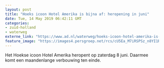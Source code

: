 ```yaml
---
layout: post
title: "Hoeks icoon Hotel Amerika is bijna af: heropening in juni"
date: Tue, 14 May 2019 06:42:11 GMT
categories: 
- zuid-holland 
- waterweg 
externe_link: "https://www.ad.nl/waterweg/hoeks-icoon-hotel-amerika-is-bijna-af-heropening-in-juni~ac084e7a/"
feature_image: "https://images4.persgroep.net/rcs/cU5Ea_M7iRSPSz_n8YI1R1rXC40/diocontent/148330466/_fitwidth/400/?appId=21791a8992982cd8da851550a453bd7f&quality=0.7"
---
```


Het Hoekse icoon Hotel Amerika heropent op zaterdag 8 juni. Daarmee komt een maandenlange verbouwing ten einde.
